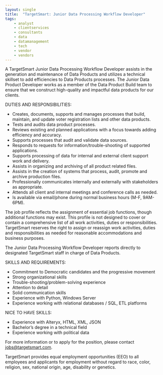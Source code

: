 ```yaml
---
layout: single
title:  "TargetSmart: Junior Data Processing Workflow Developer"
tags: 
    - analyst
    - clientservices
    - consultants
    - data
    - datamanagement
    - tech
    - vendor
    - vendors
---
```

A TargetSmart Junior Data Processing Workflow Developer assists in the generation and maintenance of Data Products and utilizes a technical skillset to add efficiencies to Data Products processes. The Junior Data Product Developer works as a member of the Data Product Build team to ensure that we construct high-quality and impactful data products for our clients.

DUTIES AND RESPONSIBILITIES:

* Creates, documents, supports and manages processes that build, maintain, and update voter registration lists and other data products.
* Tests and audits data product processes.
* Reviews existing and planned applications with a focus towards adding efficiency and accuracy.
* Supports processes that audit and validate data sources.
* Responds to requests for information/trouble-shooting of supported applications.
* Supports processing of data for internal and external client support work and delivery.
* Assists in organizing and archiving of all product related files.
* Assists in the creation of systems that process, audit, promote and archive production files.
* Professionally communicates internally and externally with stakeholders as appropriate.
* Attends all client and internal meetings and conference calls as needed.
* Is available via email/phone during normal business hours (M-F, 9AM-6PM).

The job profile reflects the assignment of essential job functions, though additional functions may exist.  This profile is not designed to cover or contain a comprehensive list of all work activities, duties or responsibilities. TargetSmart reserves the right to assign or reassign work activities, duties and responsibilities as needed for reasonable accommodations and business purposes.

The Junior Data Processing Workflow Developer reports directly to designated TargetSmart staff in charge of Data Products. 

SKILLS AND REQUIREMENTS:

* Commitment to Democratic candidates and the progressive movement
* Strong organizational skills
* Trouble-shooting/problem-solving experience
* Attention to detail
* Solid communication skills
* Experience with Python, Windows Server
* Experience working with relational databases / SQL, ETL platforms

NICE TO HAVE SKILLS:

* Experience with Alteryx, HTML, XML, JSON
* Bachelor’s degree in a technical field
* Experience working with political data

For more information or to apply for the position, please contact jobs@targetsmart.com.

TargetSmart provides equal employment opportunities (EEO) to all employees and applicants for employment without regard to race, color, religion, sex, national origin, age, disability or genetics.
